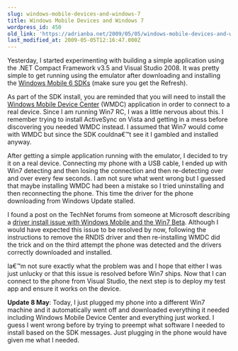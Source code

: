 ```yaml
---
slug: windows-mobile-devices-and-windows-7
title: Windows Mobile Devices and Windows 7
wordpress_id: 450
old_link: 'https://adrianba.net/2009/05/05/windows-mobile-devices-and-windows-7/'
last_modified_at: 2009-05-05T12:16:47.000Z
---
```


Yesterday, I started experimenting with building a simple application using the .NET Compact Framework v3.5 and Visual Studio 2008. It was pretty simple to get running using the emulator after downloading and installing the [Windows Mobile 6 SDKs](http://www.microsoft.com/downloads/details.aspx?FamilyID=06111a3a-a651-4745-88ef-3d48091a390b&displaylang=en) (make sure you get the Refresh).

 

As part of the SDK install, you are reminded that you will need to install the [Windows Mobile Device Center](http://www.microsoft.com/windowsmobile/en-us/help/synchronize/device-center.mspx) (WMDC) application in order to connect to a real device. Since I am running Win7 RC, I was a little nervous about this. I remember trying to install ActiveSync on Vista and getting in a mess before discovering you needed WMDC instead. I assumed that Win7 would come with WMDC but since the SDK couldna€™t see it I gambled and installed anyway.

 

After getting a simple application running with the emulator, I decided to try it on a real device. Connecting my phone with a USB cable, I ended up with Win7 detecting and then losing the connection and then re-detecting over and over every few seconds. I am not sure what went wrong but I guessed that maybe installing WMDC had been a mistake so I tried uninstalling and then reconnecting the phone. This time the driver for the phone downloading from Windows Update stalled.

 

I found a post on the TechNet forums from someone at Microsoft describing a [driver install issue with Windows Mobile and the Win7 Beta](http://social.technet.microsoft.com/Forums/en-US/w7itprogeneral/thread/56531f1b-cf19-40ee-83a0-6d040d48fcaf/). Although I would have expected this issue to be resolved by now, following the instructions to remove the RNDIS driver and then re-installing WMDC did the trick and on the third attempt the phone was detected and the drivers correctly downloaded and installed.

 

Ia€™m not sure exactly what the problem was and I hope that either I was just unlucky or that this issue is resolved before Win7 ships. Now that I can connect to the phone from Visual Studio, the next step is to deploy my test app and ensure it works on the device.

 

**Update 8 May**: Today, I just plugged my phone into a different Win7 machine and it automatically went off and downloaded everything it needed including Windows Mobile Device Center and everything just worked. I guess I went wrong before by trying to preempt what software I needed to install based on the SDK messages. Just plugging in the phone would have given me what I needed.

 
